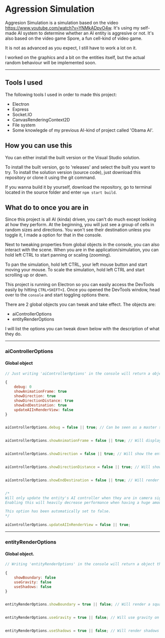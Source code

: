 # Agression Simulation

Aggresion Simulation is a simulation based on the video https://www.youtube.com/watch?v=YNMkADpvO4w. It's using
my self-made AI system to determine whether an AI entity is aggresive or not. It's also based on the video game
Spore, a fun cell-kind of video game.

It is not as advanced as you expect, I still have to work a lot on it. 

I worked on the graphics and a bit on the entities itself, but the actual random behaviour will be implemented soon.

- - -

## Tools I used

The following tools I used in order to made this project:

- Electron
- Express
- Socket.IO
- CanvasRenderingContext2D
- File system
- Some knowlegde of my previous AI-kind of project called 'Obama AI'.

## How you can use this

You can either install the built version or the Visual Studio solution.

To install the built version, go to 'releases' and select the built you want to try.
To install the solution version (source code), just download this repository or clone it using
the git command.

If you wanna build it by yourself, download the repository, go to terminal located in the source folder
and enter ``npm start build``.

## What do to once you are in

Since this project is all AI (kinda) driven, you can't do much except looking at how they perform. 
At the beginning, you will just see a group of cells in random sizes and directions. You won't see their
destination unless you toggle it, I made a option for that in the console.

Next to tweaking properties from global objects in the console, you can also interact with the scene.
When you are in the application/simulation, you can hold left CTRL to start panning or scaling (zooming).

To pan the simulation, hold left CTRL, your left mouse button and start moving your mouse.
To scale the simulation, hold left CTRL and start scrolling up or down.

This project is running on Electron so you can easily access the DevTools easily by hitting ``CTRL+SHIFT+I``.
Once you opened the DevTools window, head over to the ``console`` and start toggling options there.

There are 2 global objects you can tweak and take effect. The objects are:
- aiControllerOptions
- entityRenderOptions

I will list the options you can tweak down below with the description of what they do.

- - -

### aiControllerOptions

#### Global object

```js
// Just writing 'aiControllerOptions' in the console will return a object will looks like this.

{
    debug: 0
    showAnimationFrame: true
    showDirection: true
    showDirectionDistance: true
    showEndDestination: true
    updateAIInRenderView: false
}

```

```js

aiControllerOptions.debug = false || true; // Can be seen as a master switch to toggle the aiControllerOptions debug.

```
```js

aiControllerOptions.showAnimationFrame = false || true; // Will display the entity's animation frame.

```
```js

aiControllerOptions.showDirection = false || true; // Will show the entity's direction.

```
```js

aiControllerOptions.showDirectionDistance = false || true; // Will show the distance between the entity's direction and the entity itself.

```
```js

aiControllerOptions.showEndDestination = false || true; // Will render a circle where the entity's direction will end.

```
```js

/*
Will only update the entity's AI controller when they are in camera sight.
Enabling this will heavily decrease performance when having a huge amount of entities.

This option has been automatically set to false.
*/

aiControllerOptions.updateAIInRenderView = false || true; 

```

- - -

### entityRenderOptions

#### Global object.

```js
// Writing 'entityRenderOptions' in the console will return a object that looks like this.

{
    showBoundary: false
    useGravity: false
    useShadows: false
}

```

```js

entityRenderOptions.showBoundary = true || false; // Will render a square with the size of the entity to mark the entity's boundary.

```

```js

entityRenderOptions.useGravity = true || false; // Will use gravity on all entities. Looks fun, can be trippy something. 

```

```js

entityRenderOptions.useShadows = true || false; // Will render shadows on entities to give it a cooler view. 

```